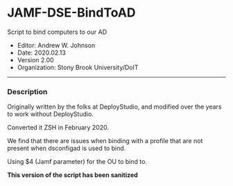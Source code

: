 # JAMF-DSE-BindToAD
 Script to bind computers to our AD
- Editor: Andrew W. Johnson
- Date: 2020.02.13
- Version 2.00
- Organization: Stony Brook University/DoIT
---
### Description

Originally written by the folks at DeployStudio, and modified over the years to work without DeployStudio.

Converted it ZSH in February 2020.

We find that there are issues when binding with a profile that are not present when dsconfigad is used to bind.

Using $4 (Jamf parameter) for the OU to bind to.

**This version of the script has been sanitized**